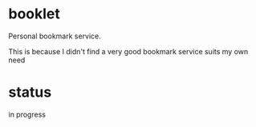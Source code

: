 # booklet

Personal bookmark service. 

This is because I didn't find a very good bookmark service suits my own need

# status 

in progress
